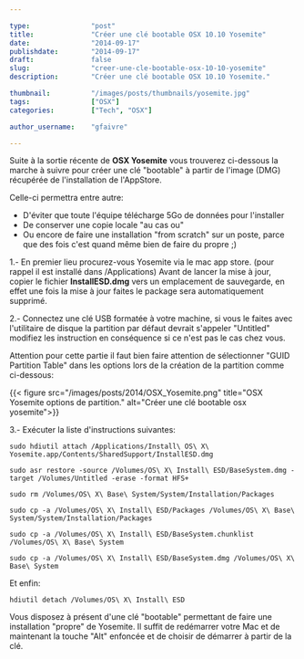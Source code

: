 ```yaml
---

type:               "post"
title:              "Créer une clé bootable OSX 10.10 Yosemite"
date:               "2014-09-17"
publishdate:        "2014-09-17"
draft:              false
slug:               "creer-une-cle-bootable-osx-10-10-yosemite"
description:        "Créer une clé bootable OSX 10.10 Yosemite."

thumbnail:          "/images/posts/thumbnails/yosemite.jpg"
tags:               ["OSX"]
categories:         ["Tech", "OSX"]

author_username:    "gfaivre"

---
```


Suite à la sortie récente de <strong>OSX Yosemite</strong> vous trouverez ci-dessous la marche à suivre pour créer une clé "bootable" à partir de l'image (DMG) récupérée de l'installation de l'AppStore.

Celle-ci permettra entre autre:

* D'éviter que toute l'équipe télécharge 5Go de données pour l'installer
* De conserver une copie locale "au cas ou"
* Ou encore de faire une installation "from scratch" sur un poste, parce que des fois c'est quand même bien de faire du propre ;)


1.-  En premier lieu procurez-vous Yosemite via le mac app store. (pour rappel il est installé dans /Applications)
Avant de lancer la mise à jour, copier le fichier <strong>InstallESD.dmg</strong> vers un emplacement de sauvegarde, en effet une fois la mise à jour faites le package sera automatiquement supprimé.

2.-  Connectez une clé USB formatée à votre machine, si vous le faites avec l'utilitaire de disque la partition par défaut devrait s'appeler "Untitled" modifiez les instruction en conséquence si ce n'est pas le cas chez vous.

Attention pour cette partie il faut bien faire attention de sélectionner "GUID Partition Table" dans les options lors de la création de la partition comme ci-dessous:

<p class="text-center">
    {{< figure src="/images/posts/2014/OSX_Yosemite.png" title="OSX Yosemite options de partition." alt="Créer une clé bootable osx yosemite">}}
</p>


3.-  Exécuter la liste d'instructions suivantes:

```
sudo hdiutil attach /Applications/Install\ OS\ X\ Yosemite.app/Contents/SharedSupport/InstallESD.dmg
```

```
sudo asr restore -source /Volumes/OS\ X\ Install\ ESD/BaseSystem.dmg -target /Volumes/Untitled -erase -format HFS+
```

```
sudo rm /Volumes/OS\ X\ Base\ System/System/Installation/Packages
```

```
sudo cp -a /Volumes/OS\ X\ Install\ ESD/Packages /Volumes/OS\ X\ Base\ System/System/Installation/Packages
```

```
sudo cp -a /Volumes/OS\ X\ Install\ ESD/BaseSystem.chunklist /Volumes/OS\ X\ Base\ System
```

```
sudo cp -a /Volumes/OS\ X\ Install\ ESD/BaseSystem.dmg /Volumes/OS\ X\ Base\ System
```

Et enfin:

```
hdiutil detach /Volumes/OS\ X\ Install\ ESD
```

Vous disposez à présent d'une clé "bootable" permettant de faire une installation "propre" de Yosemite. Il suffit de redémarrer votre Mac et de maintenant la touche "Alt" enfoncée et de choisir de démarrer à partir de la clé.
